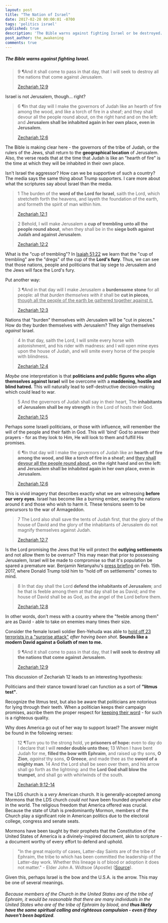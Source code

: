 ```yaml
---
layout: post
title: "The Nation of Israel"
date: 2017-02-28 00:00:01 -0700
tags: 'politics israel'
published: true
description: 'The Bible warns against fighting Israel or be destroyed.'
post_author: the_awakening
comments: true
---
```


##### The Bible warns against fighting Israel.

> 9 ¶And it shall come to pass in that day, that I will seek to destroy all the nations that come against Jerusalem.
> 
> [Zechariah 12:9][1]

Israel is not Jerusalem, though... right?

> 6 ¶In that day will I make the governors of Judah like an hearth of fire among the wood, and like a torch of fire in a sheaf; and they shall devour all the people round about, on the right hand and on the left: and **Jerusalem shall be inhabited again in her own place, even in Jerusalem.**
> 
> [Zechariah 12:6][2]


The Bible is making clear here - the governors of the tribe of Judah, or the rulers of the Jews, shall return to the **geographical location** of Jerusalem.
Also, the verse reads that at the time that Judah is like an "hearth of fire" is the time at which they will be inhabited in their own place.

Isn't Israel the aggressor? How can we be supportive of such a country?
The media says the same thing about Trump supporters. I care more about what the scriptures say about Israel than the media.

> 1 The burden of the **word of the Lord for Israel**, saith the Lord, which stretcheth forth the heavens, and layeth the foundation of the earth, and formeth the spirit of man within him.
> 
> [Zechariah 12:1][3]

> 2 Behold, I will make Jerusalem a **cup of trembling unto all the people round about**, when they shall be in the **siege both against Judah and against Jerusalem**.
> 
> [Zechariah 12:2][4]

What is the "cup of trembling"? In [Isaiah 51:22][12] we learn that the "cup of trembling" are the "dregs" of the cup of the **Lord's fury**. Thus, we can see that those nations, people and politicians that lay siege to Jerusalem and the Jews will face the Lord's fury.

Put another way:

> 3 ¶And in that day will I make Jerusalem a **burdensome stone** for all people: all that *burden themselves with it* shall be **cut in pieces**, <u>though all the people of the earth be gathered together against it.</u>
> 
> [Zechariah 12:3][5]

Nations that "burden" themselves with Jerusalem will be "cut in pieces." How do they burden themselves with Jerusalem? They align themselves *against* Israel.

> 4 In that day, saith the Lord, I will smite every horse with astonishment, and his rider with madness: and I will open mine eyes upon the house of Judah, and will smite every horse of the people with blindness.
> 
> [Zechariah 12:4][6]

*Maybe* one interpretation is that **politicians and public figures who align themselves against Israel** will be overcome with a **maddening, hostile and blind hatred.** This will naturally lead to self-destructive decision-making which could lead to war.

> 5 And the governors of Judah shall say in their heart, The **inhabitants of Jerusalem shall be my strength** in the Lord of hosts their God.
> 
> [Zechariah 12:5][7]

Perhaps some Israeli politicians, or those with influence, will remember the will of the people and their faith in God. This will 'bind' God to answer their prayers - for as they look to Him, He will look to them and fulfill His promises.

> 6 ¶In that day will I make the governors of Judah like an **hearth of fire among the wood, and like a torch of fire in a sheaf; and <u>they shall devour all the people round about</u>, on the right hand and on the left: and Jerusalem shall be inhabited again in her own place, even in Jerusalem.**
> 
> [Zechariah 12:6][8]

This is vivid imagery that describes exactly what we are witnessing **before our very eyes**. Israel has become like a burning ember, searing the nations around it and those who wish to harm it. These tensions seem to be precursors to the war of Armageddon.

> 7 The Lord also shall save the tents of Judah first, that the glory of the house of David and the glory of the inhabitants of Jerusalem do not magnify themselves against Judah.
> 
> [Zechariah 12:7][9]

Is the Lord promising the Jews that He will protect the **outlying settlements** and not allow them to be overrun?
This may mean that prior to possessing Jerusalem, Israel will be made to compromise so that it's population be spared a premature war. Benjamin Netanyahu's [press briefing][13] on Feb. 15th. 2017, where Donald Trump told him to "hold off on settlements" comes to mind.

> 8 In that day shall the Lord **defend the inhabitants of Jerusalem**; and he that is feeble among them at that day shall be as David; and the house of David shall be as God, as the angel of the Lord before them.
> 
> [Zechariah 12:8][10]

In other words, don't mess with a country where the "feeble among them" are as David - able to take on enemies many times their size.

Consider the female Israeli soldier Ben-Yehuda was able to [hold off 23 terrorists in a "surprise attack"][14] *after having been shot*. **Sounds like a modern David against a Goliath of men to me.**

> 9 ¶And it shall come to pass in that day, that **I will seek to destroy all the nations that come against Jerusalem.**
> 
> [Zechariah 12:9][11]

This discussion of Zechariah 12 leads to an interesting hypothesis:

Politicians and their stance toward Israel can function as a sort of **"litmus test"**.

Recognize the litmus test, but also be aware that politicians are notorious for lying through their teeth. When a politician keeps their campaign promises, ascribe them the proper respect for [keeping their word][17] - for such is a righteous quality.

Why does America go out of her way to support Israel? The answer might be found in the following verses:

> 12 ¶Turn you to the strong hold, ye **prisoners of hope:** even to day do I declare that I will **render double unto thee;**
> 13 When I have bent Judah for me, **filled the bow with Ephraim**, and raised up thy sons, **O Zion**, *against* thy sons, **O Greece**, and made thee as the **sword of a mighty man**.
> 14 And the Lord shall be seen over them, and his arrow shall go forth as the lightning: and the **Lord God shall blow the trumpet**, and shall go with whirlwinds of the south.
> 
> [Zechariah 9:12-14][14]


The LDS church is a *very* American church. It is generally-accepted among Mormons that the LDS church *could not* have been founded *anywhere else* in the world. The religious freedom that America offered was crucial. Because the state of Utah is predominantly Mormon, members of the Church play a significant role in American politics due to the electoral college, congress and senate seats.

Mormons have been taught by their prophets that the Constitution of the United States of America is a divinely-inspired document, akin to scripture - a document worthy of every effort to defend and uphold.

> "In the great majority of cases, Latter-day Saints are of the tribe of Ephraim, the tribe to which has been committed the leadership of the Latter-day work. Whether this lineage is of blood or adoption it does not matter." - Elder John A. Widtsoe (Apostle) ([Source][15]).

Given this, perhaps Israel is the bow and the U.S.A. is the arrow. This may be one of several meanings.

###### Because members of the Church in the United States are of the tribe of Ephraim, it would be reasonable that there are many individuals in the United States who are of the tribe of Ephraim *by blood*, and **thus likely have the same spiritual calling and righteous compulsion - even if they haven't been baptized**.

[1]: https://www.churchofjesuschrist.org/study/scriptures/ot/zech/12.9?lang=eng#8
[2]: https://www.churchofjesuschrist.org/study/scriptures/ot/zech/12.6?lang=eng#5
[3]: https://www.churchofjesuschrist.org/study/scriptures/ot/zech/12.1?lang=eng#primary
[4]: https://www.churchofjesuschrist.org/study/scriptures/ot/zech/12.2?lang=eng#1
[5]: https://www.churchofjesuschrist.org/study/scriptures/ot/zech/12.3?lang=eng#2
[6]: https://www.churchofjesuschrist.org/study/scriptures/ot/zech/12.4?lang=eng#3
[7]: https://www.churchofjesuschrist.org/study/scriptures/ot/zech/12.5?lang=eng#4
[8]: https://www.churchofjesuschrist.org/study/scriptures/ot/zech/12.6?lang=eng#5
[9]: https://www.churchofjesuschrist.org/study/scriptures/ot/zech/12.7?lang=eng#6
[10]: https://www.churchofjesuschrist.org/study/scriptures/ot/zech/12.8?lang=eng#7
[11]: https://www.churchofjesuschrist.org/study/scriptures/ot/zech/12.9?lang=eng#8
[12]: https://www.churchofjesuschrist.org/study/scriptures/ot/isa/51.22?lang=eng#21
[13]: http://www.businessinsider.com/trump-netanyahu-israel-settlements-2017-2
[14]: https://www.churchofjesuschrist.org/study/scriptures/ot/zech/9.12-14?lang=eng#11
[15]: http://eom.byu.edu/index.php/Ephraim
[16]: https://www.churchofjesuschrist.org/study/scriptures/bofm/alma/37.7?lang=eng#6
[17]: https://www.churchofjesuschrist.org/study/scriptures/nt/1-jn/2.5?lang=eng#4